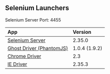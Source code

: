Selenium Launchers
---
Selenium Server Port: 4455

| App | Version |
|:-----------|:-------------|
| [Selenium Server](http://seleniumhq.org) | 2.35.0
| [Ghost Driver (PhantomJS)](http://phantomjs.org/) | 1.0.4 (1.9.2)
| [Chrome Driver](https://code.google.com/p/chromedriver/) | 2.3
| [IE Driver](https://code.google.com/p/selenium/downloads/list) | 2.35.3
